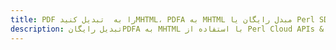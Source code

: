 ---title: PDF را به  تبدیل کنیدMHTML، PDFA به MHTML مبدل رایگان یا Perl SDKdescription: تبدیل رایگانPDFA به MHTML با استفاده از Perl Cloud APIs & SDK همچنین اسناد PDF را در Cloud ایجاد، ویرایش و رندر کنید.---